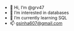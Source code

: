 - 👋 Hi, I’m @grv47
- 👀 I’m interested in databases
- 🌱 I’m currently learning SQL
- 📫 gsinha607@gmail.com

<!---
grv47/grv47 is a ✨ special ✨ repository because its `README.md` (this file) appears on your GitHub profile.
You can click the Preview link to take a look at your changes.
--->
